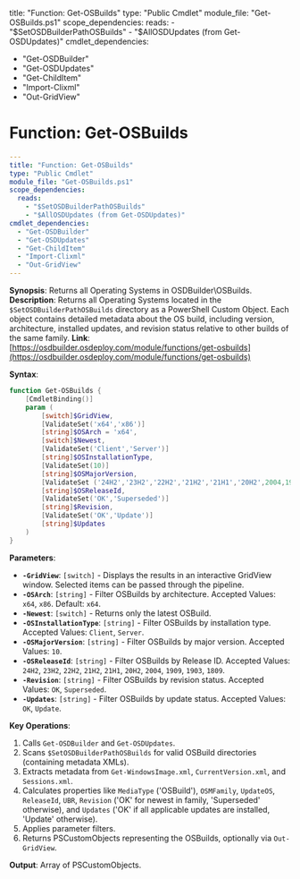 title: "Function: Get-OSBuilds"
type: "Public Cmdlet"
module_file: "Get-OSBuilds.ps1"
scope_dependencies:
  reads:
    - "$SetOSDBuilderPathOSBuilds"
    - "$AllOSDUpdates (from Get-OSDUpdates)"
cmdlet_dependencies:
  - "Get-OSDBuilder"
  - "Get-OSDUpdates"
  - "Get-ChildItem"
  - "Import-Clixml"
  - "Out-GridView"
# Function: Get-OSBuilds

```yaml
---
title: "Function: Get-OSBuilds"
type: "Public Cmdlet"
module_file: "Get-OSBuilds.ps1"
scope_dependencies:
  reads:
    - "$SetOSDBuilderPathOSBuilds"
    - "$AllOSDUpdates (from Get-OSDUpdates)"
cmdlet_dependencies:
  - "Get-OSDBuilder"
  - "Get-OSDUpdates"
  - "Get-ChildItem"
  - "Import-Clixml"
  - "Out-GridView"
---
```

**Synopsis**: Returns all Operating Systems in OSDBuilder\\OSBuilds.
**Description**: Returns all Operating Systems located in the `$SetOSDBuilderPathOSBuilds` directory as a PowerShell Custom Object. Each object contains detailed metadata about the OS build, including version, architecture, installed updates, and revision status relative to other builds of the same family.
**Link**: [https://osdbuilder.osdeploy.com/module/functions/get-osbuilds](https://osdbuilder.osdeploy.com/module/functions/get-osbuilds)

**Syntax**:
```powershell
function Get-OSBuilds {
    [CmdletBinding()]
    param (
        [switch]$GridView,
        [ValidateSet('x64','x86')]
        [string]$OSArch = 'x64',
        [switch]$Newest,
        [ValidateSet('Client','Server')]
        [string]$OSInstallationType,
        [ValidateSet(10)]
        [string]$OSMajorVersion,
        [ValidateSet ('24H2','23H2','22H2','21H2','21H1','20H2',2004,1909,1903,1809)]
        [string]$OSReleaseId,
        [ValidateSet('OK','Superseded')]
        [string]$Revision,
        [ValidateSet('OK','Update')]
        [string]$Updates
    )
}
```

**Parameters**:
*   **`-GridView`**: `[switch]` - Displays the results in an interactive GridView window. Selected items can be passed through the pipeline.
*   **`-OSArch`**: `[string]` - Filter OSBuilds by architecture. Accepted Values: `x64`, `x86`. Default: `x64`.
*   **`-Newest`**: `[switch]` - Returns only the latest OSBuild.
*   **`-OSInstallationType`**: `[string]` - Filter OSBuilds by installation type. Accepted Values: `Client`, `Server`.
*   **`-OSMajorVersion`**: `[string]` - Filter OSBuilds by major version. Accepted Values: `10`.
*   **`-OSReleaseId`**: `[string]` - Filter OSBuilds by Release ID. Accepted Values: `24H2`, `23H2`, `22H2`, `21H2`, `21H1`, `20H2`, `2004`, `1909`, `1903`, `1809`.
*   **`-Revision`**: `[string]` - Filter OSBuilds by revision status. Accepted Values: `OK`, `Superseded`.
*   **`-Updates`**: `[string]` - Filter OSBuilds by update status. Accepted Values: `OK`, `Update`.

**Key Operations**:
1.  Calls `Get-OSDBuilder` and `Get-OSDUpdates`.
2.  Scans `$SetOSDBuilderPathOSBuilds` for valid OSBuild directories (containing metadata XMLs).
3.  Extracts metadata from `Get-WindowsImage.xml`, `CurrentVersion.xml`, and `Sessions.xml`.
4.  Calculates properties like `MediaType` ('OSBuild'), `OSMFamily`, `UpdateOS`, `ReleaseId`, `UBR`, `Revision` ('OK' for newest in family, 'Superseded' otherwise), and `Updates` ('OK' if all applicable updates are installed, 'Update' otherwise).
5.  Applies parameter filters.
6.  Returns PSCustomObjects representing the OSBuilds, optionally via `Out-GridView`.

**Output**: Array of PSCustomObjects.
